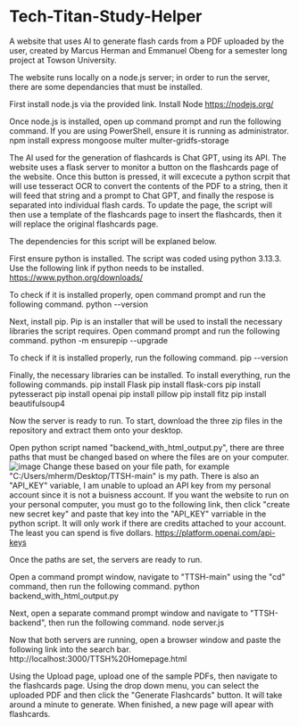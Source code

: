 # Tech-Titan-Study-Helper
A website that uses AI to generate flash cards from a PDF uploaded by the user, created by Marcus Herman and Emmanuel Obeng for a semester long project at Towson University.

The website runs locally on a node.js server; in order to run the server, there are some dependancies that must be installed.

First install node.js via the provided link.
Install Node https://nodejs.org/

Once node.js is installed, open up command prompt and run the following command. If you are using PowerShell, ensure it is running as administrator.
npm install express mongoose multer multer-gridfs-storage

The AI used for the generation of flashcards is Chat GPT, using its API. The website uses a flask server to monitor a button on the flashcards page of the website. Once this button is pressed, it will excecute a python scrpit that will use tesseract OCR to convert the contents of the PDF to a string, then it will feed that string and a prompt to Chat GPT, and finally the respose is separated into individual flash cards. To update the page, the script will then use a template of the flashcards page to insert the flashcards, then it will replace the original flashcards page.

The dependencies for this script will be explaned below.

First ensure python is installed. The script was coded using python 3.13.3. Use the following link if python needs to be installed.
https://www.python.org/downloads/

To check if it is installed properly, open command prompt and run the following command.
python --version

Next, install pip. Pip is an installer that will be used to install the necessary libraries the script requires. Open command prompt and run the following command.
python -m ensurepip --upgrade

To check if it is installed properly, run the following command.
pip --version

Finally, the necessary libraries can be installed. To install everything, run the following commands.
pip install Flask
pip install flask-cors
pip install pytesseract
pip install openai
pip install pillow
pip install fitz
pip install beautifulsoup4

Now the server is ready to run. To start, download the three zip files in the repository and extract them onto your desktop.

Open python script named "backend_with_html_output.py", there are three paths that must be changed based on where the files are on your computer.
![image](https://github.com/user-attachments/assets/0a98d94a-6a70-407f-9cd8-763aa1812ba7)
Change these based on your file path, for example "C:/Users/mherm/Desktop/TTSH-main" is my path. There is also an "API_KEY" variable, I am unable to upload an API key from my personal account since it is not a buisness account. If you want the website to run on your personal computer, you must go to the following link, then click "create new secret key" and paste that key into the "API_KEY" varriable in the python script. It will only work if there are credits attached to your account. The least you can spend is five dollars.
https://platform.openai.com/api-keys

Once the paths are set, the servers are ready to run.

Open a command prompt window, navigate to "TTSH-main" using the "cd" command, then run the following command.
python backend_with_html_output.py

Next, open a separate command prompt window and navigate to "TTSH-backend", then run the following command.
node server.js

Now that both servers are running, open a browser window and paste the following link into the search bar.
http://localhost:3000/TTSH%20Homepage.html

Using the Upload page, upload one of the sample PDFs, then navigate to the flashcards page. Using the drop down menu, you can select the uploaded PDF and then click the "Generate Flashcards" button. It will take around a minute to generate. When finished, a new page will apear with flashcards.





